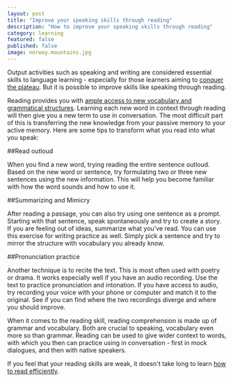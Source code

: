 ```yaml
---
layout: post
title: "Improve your speaking skills through reading"
description: "How to improve your speaking skills through reading"
category: learning
featured: false
published: false
image: norway.mountains.jpg
---
```


Output activities such as speaking and writing are considered essential skills to language learning - especially for those learners aiming to [conquer the plateau](
http://www.professorjackrichards.com/wp-content/uploads/moving-beyond-the-plateau.pdf). But it is possible to improve skills like speaking through reading.

Reading provides you with [ample access to new vocabulary and grammatical structures](http://www.ccsenet.org/journal/index.php/ijel/article/viewFile/22597/14583). Learning each new word in context through reading will then give you a new term to use in conversation. The most difficult part of this is transferring the new knowledge from your passive memory to your active memory. Here are some tips to transform what you read into what you speak:

##Read outloud

When you find a new word, trying reading the entire sentence outloud.  Based on the new word or sentence, try formulating two or three new sentences using the new information. This will help you become familiar with how the word sounds and how to use it.

##Summarizing and Mimicry

After reading a passage, you can also try using one sentence as a prompt. Starting with that sentence, speak spontaneously and try to create a story. If you are feeling out of ideas, summarize what you've read. You can use this exercise for writing practice as well. Simply pick a sentence and try to mirror the structure with vocabulary you already know.

##Pronunciation practice

Another technique is to recite the text. This is most often used with poetry or drama. It works especially well if you have an audio recording. Use the text to practice pronunciation and intonation. If you have access to audio, try recording your voice with your phone or computer and match it to the original. See if you can find where the two recordings diverge and where you should improve.

When it comes to the reading skill, reading comprehension is made up of grammar and vocabulary. Both are crucial to speaking, vocabulary even more so than grammar. Reading can be used to give wider context to words, with which you then can practice using in conversation - first in mock dialogues, and then with native speakers.

If you feel that your reading skills are weak, it doesn't take long to learn [how to read efficiently](https://wordbrewery.com/blog/learning/strategies-for-reading-foreign-texts/).
